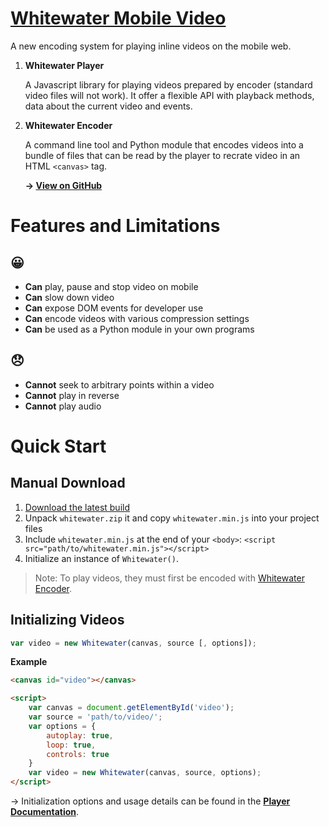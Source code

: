 # [Whitewater Mobile Video](https://samiare.github.io/whitewater-mobile-video/)

A new encoding system for playing inline videos on the mobile web.

1. **Whitewater Player**
   
   A Javascript library for playing videos prepared by encoder (standard video files will not work). It offer a flexible API with playback methods, data about the current video and events.
   
2. **Whitewater Encoder**
   
   A command line tool and Python module that encodes videos into a bundle of files that can be read by the player to recrate video in an HTML `<canvas>` tag.
   
   **→ [View on GitHub](https://github.com/samiare/whitewater-encoder)**


# Features and Limitations

## 😀

- **Can** play, pause and stop video on mobile
- **Can** slow down video
- **Can** expose DOM events for developer use
- **Can** encode videos with various compression settings
- **Can** be used as a Python module in your own programs

## 😞

- **Cannot** seek to arbitrary points within a video
- **Cannot** play in reverse
- **Cannot** play audio


# Quick Start

## Manual Download

1. [Download the latest build](https://github.com/samiare/whitewater-mobile-video/releases/latest)
2. Unpack `whitewater.zip` it and copy `whitewater.min.js` into your project files
3. Include `whitewater.min.js` at the end of your `<body>`:
   `<script src="path/to/whitewater.min.js"></script>`
4. Initialize an instance of `Whitewater()`.

>Note: To play videos, they must first be encoded with [Whitewater Encoder](https://github.com/samiare/whitewater-encoder).


## Initializing Videos

```javascript
var video = new Whitewater(canvas, source [, options]);
```

**Example**

```html
<canvas id="video"></canvas>

<script>
    var canvas = document.getElementById('video');
    var source = 'path/to/video/';
    var options = {
        autoplay: true,
        loop: true,
        controls: true
    }
    var video = new Whitewater(canvas, source, options);
</script>
```

→ Initialization options and usage details can be found in the **[Player Documentation](https://github.com/samiare/whitewater-mobile-video/wiki)**.
